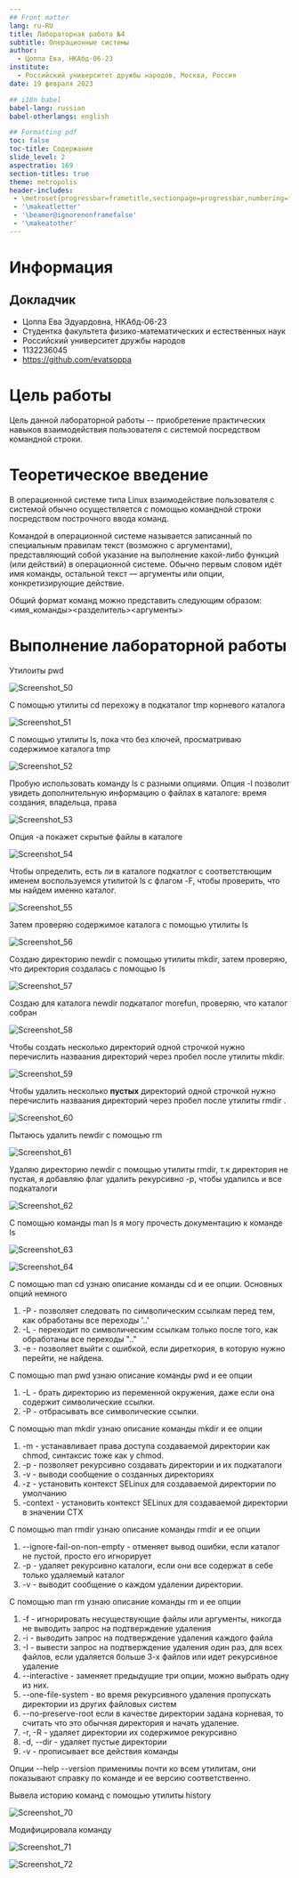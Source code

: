 ```yaml
---
## Front matter
lang: ru-RU
title: Лабораторная работа №4
subtitle: Операционные системы
author:
  - Цоппа Ева, НКАбд-06-23
institute:
  - Российский университет дружбы народов, Москва, Россия
date: 19 февраля 2023

## i18n babel
babel-lang: russian
babel-otherlangs: english

## Formatting pdf
toc: false
toc-title: Содержание
slide_level: 2
aspectratio: 169
section-titles: true
theme: metropolis
header-includes:
 - \metroset{progressbar=frametitle,sectionpage=progressbar,numbering=fraction}
 - '\makeatletter'
 - '\beamer@ignorenonframefalse'
 - '\makeatother'
---
```


# Информация

## Докладчик

  * Цоппа Ева Эдуардовна, НКАбд-06-23
  * Студентка факультета физико-математических и естественных наук
  * Российский университет дружбы народов
  * 1132236045
  * <https://github.com/evatsoppa>

# Цель работы

Цель данной лабораторной работы -- приобретение практических навыков взаимодействия пользователя с системой посредством командной строки.

# Теоретическое введение

В операционной системе типа Linux взаимодействие пользователя с системой обычно
осуществляется с помощью командной строки посредством построчного ввода команд. 

Командой в операционной системе называется записанный по
специальным правилам текст (возможно с аргументами), представляющий собой указание на выполнение какой-либо функций (или действий) в операционной системе.
Обычно первым словом идёт имя команды, остальной текст — аргументы или опции,
конкретизирующие действие.

Общий формат команд можно представить следующим образом:
<имя_команды><разделитель><аргументы>

# Выполнение лабораторной работы

Утилоиты pwd

![Screenshot_50](https://github.com/evatsoppa/study_2023-2024_arh-pc/assets/145338773/75214604-348e-4feb-bbcd-4fcb8f177c68)


С помощью утилиты cd перехожу в подкаталог tmp корневого каталога 

![Screenshot_51](https://github.com/evatsoppa/study_2023-2024_arh-pc/assets/145338773/be6b2342-1aae-4f00-8aa7-0a423071934c)


С помощью утилиты ls, пока что без ключей, просматриваю содержимое каталога tmp 

![Screenshot_52](https://github.com/evatsoppa/study_2023-2024_arh-pc/assets/145338773/ef2bbe86-7aa0-49ed-9b82-968960dc0f5a)


Пробую использовать команду ls с разными опциями. Опция -l позволит увидеть дополнительную информацию о файлах в каталоге: время создания, владельца, права 

![Screenshot_53](https://github.com/evatsoppa/study_2023-2024_arh-pc/assets/145338773/1a6f06b0-4692-4afc-97bb-c610f946260e)


Опция -a покажет скрытые файлы в каталоге 

![Screenshot_54](https://github.com/evatsoppa/study_2023-2024_arh-pc/assets/145338773/8ac64e44-a8c0-4a24-9e2f-d9221cf73c5c)

Чтобы определить, есть ли в каталоге подкатлог с соответствющим именем воспользуемся утилитой ls с флагом -F, чтобы проверить, что мы найдем именно каталог.

![Screenshot_55](https://github.com/evatsoppa/study_2023-2024_arh-pc/assets/145338773/cb0295f1-78fb-4c6f-b9a1-812e8d8f7487)

 Затем проверяю содержимое каталога с помощью утилиты ls

![Screenshot_56](https://github.com/evatsoppa/study_2023-2024_arh-pc/assets/145338773/8b9755c4-178f-46f3-a99c-9a79348e3400)

Создаю директорию newdir с помощью утилиты mkdir, затем проверяю, что директория создалась с помощью ls 

![Screenshot_57](https://github.com/evatsoppa/study_2023-2024_arh-pc/assets/145338773/42577f7c-afb4-48a9-847c-17d9ed5faf72)

Создаю для каталога newdir подкаталог morefun, проверяю, что каталог собран 

![Screenshot_58](https://github.com/evatsoppa/study_2023-2024_arh-pc/assets/145338773/a2f4d114-cdcd-4991-a773-23d01babb1e3)

Чтобы создать несколько директорий одной строчкой нужно перечислить назваания директорий через пробел после утилиты mkdir.

![Screenshot_59](https://github.com/evatsoppa/study_2023-2024_arh-pc/assets/145338773/58593350-2a0b-4097-a531-f0d4d018c0ef)

Чтобы удалить несколько **пустых** директорий одной строчкой нужно перечислить назваания директорий через пробел после утилиты rmdir .

![Screenshot_60](https://github.com/evatsoppa/study_2023-2024_arh-pc/assets/145338773/0e212103-11c7-4c09-a04c-3e42040ed430)

Пытаюсь удалить newdir с помощью rm

![Screenshot_61](https://github.com/evatsoppa/study_2023-2024_arh-pc/assets/145338773/2e7b7fa4-9678-4757-b72c-45659b2bfb2b)

Удаляю директорию newdir с помощью утилиты rmdir, т.к директория не пустая, я добавляю флаг удалить рекурсивно -p, чтобы удалилсь и все подкаталоги

![Screenshot_62](https://github.com/evatsoppa/study_2023-2024_arh-pc/assets/145338773/7d9fe42d-8962-4bfe-9508-5e3cb0018960)


С помощью команды man ls я могу прочесть документацию к команде ls

![Screenshot_63](https://github.com/evatsoppa/study_2023-2024_arh-pc/assets/145338773/7200ce2d-e9af-434e-828a-defd8d33fe7d)

![Screenshot_64](https://github.com/evatsoppa/study_2023-2024_arh-pc/assets/145338773/52873a54-1dfc-4e65-90c1-0decb834c9dc)

С помощью man cd узнаю описание команды cd и ее опции. Основных опций немного 
1. -P - позволяет следовать по символическим ссылкам перед тем, как обработаны все переходы '..'
3. -L - переходит по символическим ссылкам только после того, как обработаны все переходы ".."
4. -e - позволяет выйти с ошибкой, если диреткория, в которую нужно перейти, не найдена.

С помощью man pwd узнаю описание команды pwd и ее опции 
1. -L - брать директорию из переменной окружения, даже если она содержит символические ссылки.
2. -P - отбрасывать все символические ссылки.

С помощью man mkdir узнаю описание команды mkdir и ее опции 
1. -m - устанавливает права доступа создаваемой директории как chmod, синтаксис тоже как у chmod.
2. -p - позволяет рекурсивно создавать директории и их подкаталоги
3. -v - выводи сообщение о созданных директориях
4. -z - установить контекст SELinux для создаваемой директории по умолчанию
5. -context - установить контекст SELinux для создаваемой директории в значении CTX

С помощью man rmdir узнаю описание команды rmdir и ее опции 
1. --ignore-fail-on-non-empty - отменяет вывод ошибки, если каталог не пустой, просто его игнорирует
2. -p - удаляет рекурсивно каталоги, если они все содержат в себе только удаляемый каталог
3. -v - выводит сообщение о каждом удалении  директории.

С помощью man rm узнаю описание команды rm и ее опции 
1. -f - игнорировать несуществующие файлы или аргументы, никогда не выводить запрос на подтверждение удаления
2. -i - выводить запрос на подтверждение удаления каждого файла
3. -I - вывести запрос на подтверждение удаления один раз, для всех файлов, если удаляется больше 3-х файлов или идет рекурсивное удаление
4. --interactive - заменяет предыдущие три опции, можно выбрать одну из них.
5. --one-file-system - во время рекурсивного удаления пропускать директории из других файловых систем
6. --no-preserve-root если в качестве директории задана корневая, то считать что это обычная директория и начать удаление.
7. -r, -R - удаляет директории их содержимое рекурсивно
8. -d, --dir - удаляет пустые директории
9. -v - прописывает все действия команды

Опции --help --version применимы почти ко всем утилитам, они показывают справку по команде и ее версию соответственно.

Вывела историю команд с помощью утилиты history 

![Screenshot_70](https://github.com/evatsoppa/study_2023-2024_arh-pc/assets/145338773/c933090e-3059-4cbf-9979-903a882076f0)


Модифицировала команду 

![Screenshot_71](https://github.com/evatsoppa/study_2023-2024_arh-pc/assets/145338773/2ea7cb42-1fdd-4f84-b7e7-e87f980d7f15)

![Screenshot_72](https://github.com/evatsoppa/study_2023-2024_arh-pc/assets/145338773/869dca6a-b247-4752-a9ec-1685f130f256)
